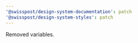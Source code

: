 ```yaml
---
'@swisspost/design-system-documentation': patch
'@swisspost/design-system-styles': patch
---
```


Removed variables.
